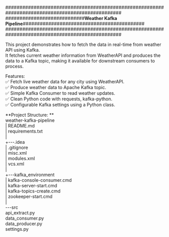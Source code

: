 #################################################################################################  
############################**Weather Kafka Pipeline**###########################################  
#################################################################################################   

This project demonstrates how to fetch the data in real-time from weather API using Kafka.  
It fetches current weather information from WeatherAPI and produces the data to a Kafka topic, making it available for downstream consumers to process.  

  
Features:  
✅ Fetch live weather data for any city using WeatherAPI.  
✅ Produce weather data to Apache Kafka topic.  
✅ Simple Kafka Consumer to read weather updates.  
✅ Clean Python code with requests, kafka-python.  
✅ Configurable Kafka settings using a Python class.  

  

**Project Structure: **   
weather-kafka-pipeline  
|   README.md  
|   requirements.txt  
|  
+---.idea  
|       .gitignore  
|       misc.xml  
|       modules.xml  
|       vcs.xml  
|  
+---kafka_environment  
|       kafka-console-consumer.cmd  
|       kafka-server-start.cmd  
|       kafka-topics-create.cmd  
|       zookeeper-start.cmd  
|  
\---src  
        api_extract.py  
        data_consumer.py  
        data_producer.py  
        settings.py  
